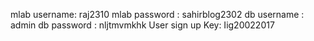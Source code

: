 mlab username: raj2310
mlab password : sahirblog2302
db username : admin
db password : nljtmvmkhk
User sign up Key: Iig20022017